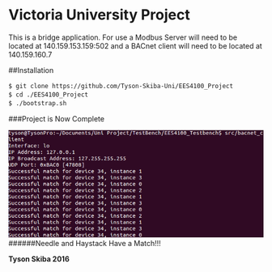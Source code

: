 Victoria University Project
===========================

This is a bridge application. 
For use a Modbus Server will need to be located at 140.159.153.159:502
and a BACnet client will need to be located at 140.159.160.7

##Installation

```sh
$ git clone https://github.com/Tyson-Skiba-Uni/EES4100_Project   
$ cd ./EES4100_Project 
$ ./bootstrap.sh	
```

###Project is  Now Complete

![alt tag](https://raw.githubusercontent.com/Tyson-Skiba-Uni/EES4100_Project/master/Images/Final.png)
######Needle and Haystack Have a Match!!!

**Tyson Skiba 2016**
